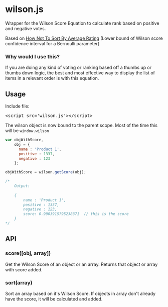 # wilson.js

Wrapper for the Wilson Score Equation to calculate rank based on positive and negative votes.

Based on [How Not To Sort By Average Rating](http://d.pr/ka8D)
(Lower bound of Wilson score confidence interval for a Bernoulli parameter)

### Why would I use this?
If you are doing any kind of voting or ranking based off a thumbs up or thumbs down logic, the best and most effective way to display the list of items in a relevant order is with this equation.

## Usage

Include file:
<pre>
&lt;script src='wilson.js'&gt;&lt;/script&gt;
</pre>

The wilson object is now bound to the parent scope. Most of the time this will be ` window.wilson `

```javascript
var objWithScore,
    obj = {
      name : 'Product 1',
      positive : 1337,
      negative : 123
    };

objWithScore = wilson.getScore(obj);

/*
    Output:
    
    {
        name : 'Product 1',
        positive : 1337,
        negative : 123,
        score: 0.9003915795238371  // this is the score
    }
*/
```

## API
### score([obj, array])
Get the Wilson Score of an object or an array. Returns that object or array with score added.
### sort(array)
Sort an array based on it's Wilson Score. If objects in array don't already have the score, it will be calculated and added.


